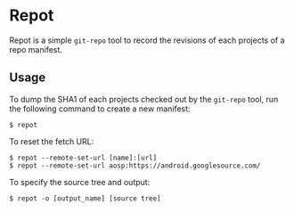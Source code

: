 Repot
=====

Repot is a simple `git-repo` tool to record the revisions of each projects
of a repo manifest.


Usage
-----

To dump the SHA1 of each projects checked out by the `git-repo` tool, run
the following command to create a new manifest:

    $ repot

To reset the fetch URL:

    $ repot --remote-set-url [name]:[url]
    $ repot --remote-set-url aosp:https://android.googlesource.com/

To specify the source tree and output:

    $ repot -o [output_name] [source tree]
